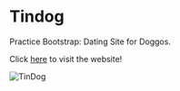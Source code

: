 # Tindog
Practice Bootstrap: Dating Site for Doggos.

Click [here](https://qdttdev.github.io/Tindog/) to visit the website!

![TinDog](https://user-images.githubusercontent.com/56989578/120866557-0c04f980-c545-11eb-872e-0c072bac2110.gif)

